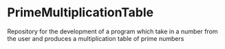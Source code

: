 # PrimeMultiplicationTable
Repository for the development of a program which take in a number from the user and produces a multiplication table of prime numbers
